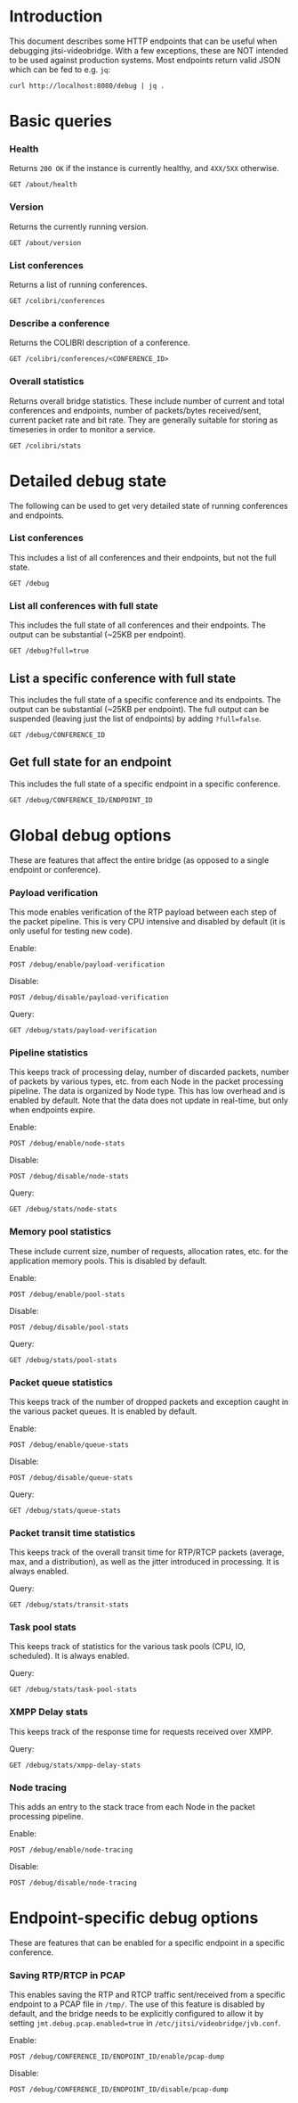 # Introduction

This document describes some HTTP endpoints that can be useful when debugging jitsi-videobridge. With a few exceptions, 
these are NOT intended to be used against production systems. Most endpoints return valid JSON which can be fed to e.g. `jq`:
```
curl http://localhost:8080/debug | jq .
```

# Basic queries

### Health
Returns `200 OK` if the instance is currently healthy, and `4XX/5XX` otherwise.
```
GET /about/health
```

### Version
Returns the currently running version.
```
GET /about/version
```

### List conferences
Returns a list of running conferences.
```
GET /colibri/conferences
```

### Describe a conference
Returns the COLIBRI description of a conference.
```
GET /colibri/conferences/<CONFERENCE_ID>
```

### Overall statistics 
Returns overall bridge statistics. These include number of current and total conferences and endpoints, number of packets/bytes received/sent, current packet rate and bit rate. They are generally suitable for storing as timeseries in order to monitor a service.
```
GET /colibri/stats
```


# Detailed debug state
The following can be used to get very detailed state of running conferences and endpoints.

### List conferences
This includes a list of all conferences and their endpoints, but not the full state.
```
GET /debug
```

### List all conferences with full state
This includes the full state of all conferences and their endpoints. The output can be substantial (~25KB per endpoint).
```
GET /debug?full=true
```

## List a specific conference with full state
This includes the full state of a specific conference and its endpoints. The output can be substantial (~25KB per endpoint).
The full output can be suspended (leaving just the list of endpoints) by adding `?full=false`.
```
GET /debug/CONFERENCE_ID
```

## Get full state for an endpoint
This includes the full state of a specific endpoint in a specific conference.
```
GET /debug/CONFERENCE_ID/ENDPOINT_ID
```


# Global debug options
These are features that affect the entire bridge (as opposed to a single endpoint or conference).

### Payload verification 
This mode enables verification of the RTP payload between each step of the packet pipeline.
This is very CPU intensive and disabled by default (it is only useful for testing new code).

Enable:
```
POST /debug/enable/payload-verification
```

Disable:
```
POST /debug/disable/payload-verification
```

Query:
```
GET /debug/stats/payload-verification
```

### Pipeline statistics 
This keeps track of processing delay, number of discarded packets,
number of packets by various types, etc. from each Node in the packet
processing pipeline. The data is organized by Node type. This has low overhead
and is enabled by default. Note that the data does not update in real-time, but
only when endpoints expire.

Enable:
```
POST /debug/enable/node-stats
```

Disable:
```
POST /debug/disable/node-stats
```
Query:
```
GET /debug/stats/node-stats
```

### Memory pool statistics
These include current size, number of requests, allocation rates, etc. for the application memory pools. This is disabled by default.

Enable:
```
POST /debug/enable/pool-stats
```

Disable:
```
POST /debug/disable/pool-stats
```
Query:
```
GET /debug/stats/pool-stats
```

### Packet queue statistics
This keeps track of the number of dropped packets and exception caught in the
various packet queues. It is enabled by default.

Enable:
```
POST /debug/enable/queue-stats
```

Disable:
```
POST /debug/disable/queue-stats
```

Query:
```
GET /debug/stats/queue-stats
```

### Packet transit time statistics
This keeps track of the overall transit time for RTP/RTCP packets (average,
max, and a distribution), as well as the jitter introduced in processing. It
is always enabled.

Query:
```
GET /debug/stats/transit-stats
```

### Task pool stats
This keeps track of statistics for the various task pools (CPU, IO, scheduled).
It is always enabled.

Query:
```
GET /debug/stats/task-pool-stats
```

### XMPP Delay stats
This keeps track of the response time for requests received over XMPP.

Query:
```
GET /debug/stats/xmpp-delay-stats
```

### Node tracing
This adds an entry to the stack trace from each Node in the packet processing pipeline. 

Enable:
```
POST /debug/enable/node-tracing
```

Disable:
```
POST /debug/disable/node-tracing
```

# Endpoint-specific debug options
These are features that can be enabled for a specific endpoint in a specific conference. 

### Saving RTP/RTCP in PCAP
This enables saving the RTP and RTCP traffic sent/received from a specific endpoint to a PCAP file in `/tmp/`.
The use of this feature is disabled by default, and the bridge needs to be explicitly configured to
allow it by setting `jmt.debug.pcap.enabled=true` in `/etc/jitsi/videobridge/jvb.conf`.

Enable:
```
POST /debug/CONFERENCE_ID/ENDPOINT_ID/enable/pcap-dump
```

Disable:
```
POST /debug/CONFERENCE_ID/ENDPOINT_ID/disable/pcap-dump
```

